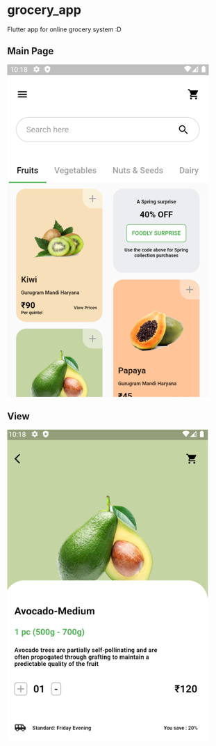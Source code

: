 # grocery_app
 Flutter app for online grocery system :D
 
## Main Page

![GroceryStore](https://github.com/polaiee/grocery_app/blob/main/2020-12-01%20(17).png)


## View

![GroceryStore](https://github.com/polaiee/grocery_app/blob/main/2020-12-01%20(18).png)
